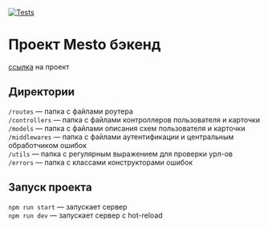 [![Tests](../../actions/workflows/tests-14-sprint.yml/badge.svg)](../../actions/workflows/tests-14-sprint.yml)


# Проект Mesto бэкенд

[ссылка](https://github.com/Ragna-A4/express-mesto-gha) на проект

## Директории

`/routes` — папка с файлами роутера  
`/controllers` — папка с файлами контроллеров пользователя и карточки   
`/models` — папка с файлами описания схем пользователя и карточки  
`/middlewares` — папка с файлами аутентификации и центральным обработчиком ошибок  
`/utils` — папка с регулярным выражением для проверки урл-ов  
`/errors` — папка с классами конструкторами ошибок  

## Запуск проекта

`npm run start` — запускает сервер   
`npm run dev` — запускает сервер с hot-reload
